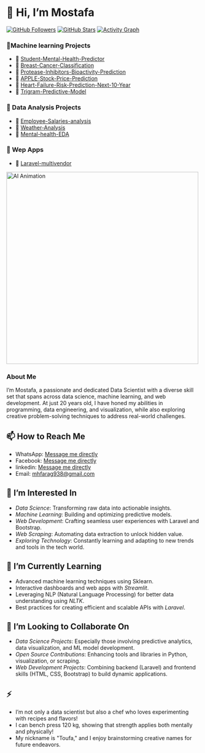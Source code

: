 # 👋 Hi, I’m Mostafa

[![GitHub Followers](https://img.shields.io/github/followers/mostafa7hmmad?style=social)](https://github.com/mostafa7hmmad?tab=followers)
[![GitHub Stars](https://img.shields.io/github/stars/mostafa7hmmad?style=social)](https://github.com/mostafa7hmmad?tab=repositories)
[![Activity Graph](https://github-readme-activity-graph.vercel.app/graph?username=mostafa7hmmad&theme=github)](https://github.com/mostafa7hmmad)



 ### 🚀Machine learning Projects

- 🌟 [Student-Mental-Health-Predictor](https://github.com/mostafa7hmmad/Student-Mental-Health-Predictor)
- 🌟 [Breast-Cancer-Classification](https://github.com/mostafa7hmmad/Breast-Cancer-Classification)
- 🌟 [Protease-Inhibitors-Bioactivity-Prediction](https://github.com/mostafa7hmmad/Protease-Inhibitors-Bioactivity-Prediction)
- 🌟 [APPLE-Stock-Price-Prediction](https://github.com/mostafa7hmmad/APPLE-Stock-Price-Prediction)
- 🌟 [Heart-Failure-Risk-Prediction-Next-10-Year](https://github.com/mostafa7hmmad/Heart-Failure-Risk-Prediction-Next-10-Year)
- 🌟 [Trigram-Predictive-Model](https://github.com/mostafa7hmmad/Trigram-Predictive-Model)


### 🚀 Data Analysis Projects

- 🌟 [Employee-Salaries-analysis](https://github.com/mostafa7hmmad/Employee-Salaries-analysis)
- 🌟 [Weather-Analysis](https://github.com/mostafa7hmmad/Weather-Analysis)
- 🌟 [Mental-health-EDA ](https://github.com/mostafa7hmmad/Mental-health-EDA )


### 🚀 Wep Apps

- 🌟 [Laravel-multivendor ](https://github.com/mostafa7hmmad/Laravel-multivendor )

<img src="https://assets3.lottiefiles.com/packages/lf20_tll0j3bb.json" alt="AI Animation" width="500">

###  About Me
  I’m Mostafa, a passionate and dedicated Data Scientist with a diverse skill set that spans across data science, machine learning, and web development. At just 20 years old, I have honed my abilities in programming, data engineering, and visualization, while also exploring creative problem-solving techniques to address real-world challenges.  

## 📫 How to Reach Me  
  - WhatsApp: [Message me directly](https://wa.me/201154079827)  
  - Facebook: [Message me directly](https://www.facebook.com/share/X3dkSH6LpFqadSQ3/?mibextid=qi2Omg)  
  - linkedin: [Message me directly](https://www.linkedin.com/in/mostafa-hammad-154b42317/)  
  - Email: mhfarag938@gmail.com   


## 👀 I’m Interested In  
- *Data Science*: Transforming raw data into actionable insights.  
- *Machine Learning*: Building and optimizing predictive models.  
- *Web Development*: Crafting seamless user experiences with Laravel and Bootstrap.  
- *Web Scraping*: Automating data extraction to unlock hidden value.  
- *Exploring Technology*: Constantly learning and adapting to new trends and tools in the tech world.  

## 🌱 I’m Currently Learning  
- Advanced machine learning techniques using Sklearn.  
- Interactive dashboards and web apps with *Streamlit*.  
- Leveraging NLP (Natural Language Processing) for better data understanding using *NLTK*.  
- Best practices for creating efficient and scalable APIs with *Laravel*.  

## 💞 I’m Looking to Collaborate On  
- *Data Science Projects*: Especially those involving predictive analytics, data visualization, and ML model development.  
- *Open Source Contributions*: Enhancing tools and libraries in Python, visualization, or scraping.  
- *Web Development Projects*: Combining backend (Laravel) and frontend skills (HTML, CSS, Bootstrap) to build dynamic applications.  

## ⚡ 
- I’m not only a data scientist but also a chef who loves experimenting with recipes and flavors!  
- I can bench press 120 kg, showing that strength applies both mentally and physically!  
- My nickname is "Toufa," and I enjoy brainstorming creative names for future endeavors.
